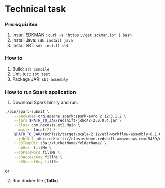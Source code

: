 # Technical task

### Prerequisites

1. Install SDKMAN : `curl -s "https://get.sdkman.io" | bash`
1. Install Java: `sdk install java`
1. Install SBT: `sdk install sbt`

### How to

1. Build: `sbt compile`
1. Unit-test: `sbt test`
1. Package JAR: `sbt assembly`

### How to run Spark application

1. Download Spark binary and run:
```bash
./bin/spark-submit \
    --packages org.apache.spark:spark-avro_2.12:3.1.2 \
    --jars $PATH_TO_JAR/redshift-jdbc42-2.0.0.4.jar \
    --class com.necosta.etl.Main \
    --master local[2] \
    $PATH_TO_JAR/techTask/target/scala-2.12/etl-workflow-assembly-0.1.0-SNAPSHOT.jar \
    --jdbcUrl jdbc:redshift://clusterName.redshift.amazonaws.com:5439/dbName \
    --s3TempDir s3a://bucketName/folderName/ \
    --dbUser fillMe \
    --dbPassword fillMe \
    --s3AccessKey fillMe \
    --s3SecretKey fillMe
```

or

2. Run docker file (**ToDo**)


